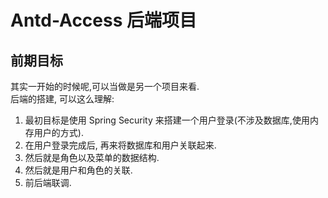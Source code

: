 # Antd-Access 后端项目

## 前期目标
其实一开始的时候呢,可以当做是另一个项目来看.  
后端的搭建, 可以这么理解:   
1. 最初目标是使用 Spring Security 来搭建一个用户登录(不涉及数据库,使用内存用户的方式).
2. 在用户登录完成后, 再来将数据库和用户关联起来.
3. 然后就是角色以及菜单的数据结构.
4. 然后就是用户和角色的关联.
5. 前后端联调.

